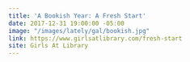 ```yaml
---
title: 'A Bookish Year: A Fresh Start'
date: 2017-12-31 19:00:00 -05:00
image: "/images/lately/gal/bookish.jpg"
link: https://www.girlsatlibrary.com/fresh-start
site: Girls At Library
---
```


